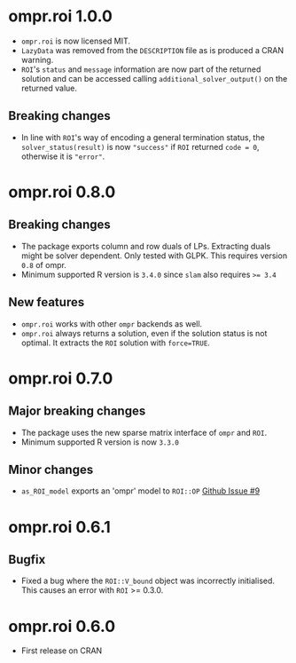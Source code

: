 # ompr.roi 1.0.0

* `ompr.roi` is now licensed MIT.
* `LazyData` was removed from the `DESCRIPTION` file as is produced a
  CRAN warning.
* `ROI`'s `status` and `message` information are now part of the returned
  solution and can be accessed calling `additional_solver_output()` on the
  returned value.

## Breaking changes

* In line with `ROI`'s way of encoding a general termination status, the
  `solver_status(result)` is now `"success"` if `ROI` returned `code = 0`,
  otherwise it is `"error"`.

# ompr.roi 0.8.0

## Breaking changes

* The package exports column and row duals of LPs. Extracting duals might be solver dependent. Only tested with GLPK. This requires version `0.8` of ompr.
* Minimum supported R version is `3.4.0` since `slam` also requires `>= 3.4`

## New features

* `ompr.roi` works with other `ompr` backends as well.
* `ompr.roi` always returns a solution, even if the solution status is not optimal. It extracts the `ROI` solution with `force=TRUE`.

# ompr.roi 0.7.0

## Major breaking changes

* The package uses the new sparse matrix interface of `ompr` and `ROI`.
* Minimum supported R version is now `3.3.0`

## Minor changes

* `as_ROI_model` exports an 'ompr' model to `ROI::OP` [Github Issue #9](https://github.com/dirkschumacher/ompr.roi/issues/9)

# ompr.roi 0.6.1

## Bugfix

* Fixed a bug where the `ROI::V_bound` object was incorrectly initialised. This causes an error with `ROI` >= 0.3.0.

# ompr.roi 0.6.0

* First release on CRAN


